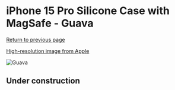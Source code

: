 # iPhone 15 Pro Silicone Case with MagSafe - Guava

[Return to previous page](/iphone_15)

[High-resolution image from Apple](https://store.storeimages.cdn-apple.com/8756/as-images.apple.com/is/MT1G3?wid=4500&hei=4500&fmt=png)

<div style="width: 500px"><img src="/everyphone/MT1G3.png" alt="Guava"></div>

## Under construction
